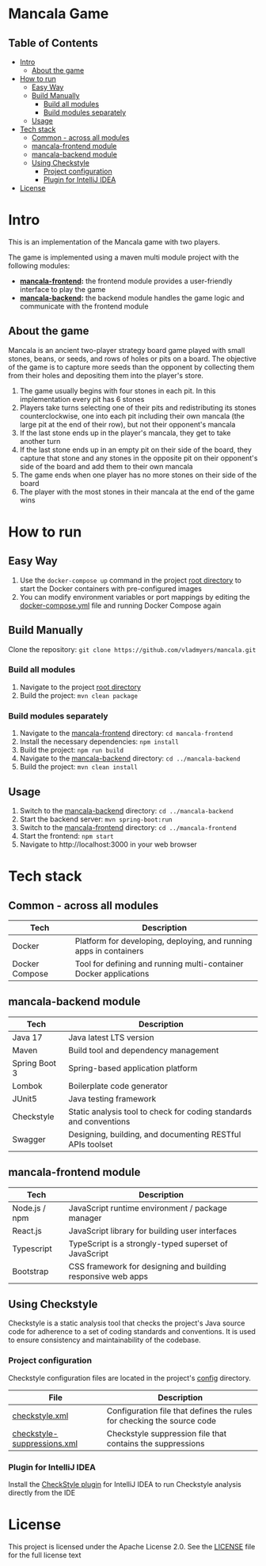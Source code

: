 # Mancala Game

## Table of Contents

* [Intro]
  * [About the game]
* [How to run]
  * [Easy Way]
  * [Build Manually]
    * [Build all modules]
    * [Build modules separately]
  * [Usage]
* [Tech stack]
  * [Common - across all modules]
  * [mancala-frontend module]
  * [mancala-backend module]
  * [Using Checkstyle]
    * [Project configuration]
    * [Plugin for IntelliJ IDEA]
* [License]

# Intro

This is an implementation of the Mancala game with two players.

The game is implemented using a maven multi module project with the following modules:

* **[mancala-frontend]:** the frontend module provides a user-friendly interface to play the game
* **[mancala-backend]:** the backend module handles the game logic and communicate with the frontend module

## About the game

Mancala is an ancient two-player strategy board game played with small stones, beans, or seeds, and rows of holes or pits on a board.
The objective of the game is to capture more seeds than the opponent by collecting them from their holes and depositing them into the player's store.

1. The game usually begins with four stones in each pit. In this implementation every pit has 6 stones
2. Players take turns selecting one of their pits and redistributing its stones counterclockwise, one into each pit including their own 
   mancala (the large pit at the end of their row), but not their opponent's mancala
3. If the last stone ends up in the player's mancala, they get to take another turn
4. If the last stone ends up in an empty pit on their side of the board, they capture that stone and any stones in the opposite pit on 
   their opponent's side of the board and add them to their own mancala
5. The game ends when one player has no more stones on their side of the board
6. The player with the most stones in their mancala at the end of the game wins

# How to run

## Easy Way

1. Use the `docker-compose up` command in the project [root directory] to start the Docker containers with pre-configured images
2. You can modify environment variables or port mappings by editing the [docker-compose.yml] file and running Docker Compose again

## Build Manually

Clone the repository: `git clone https://github.com/vladmyers/mancala.git`

### Build all modules
1. Navigate to the project [root directory]
2. Build the project: `mvn clean package`

### Build modules separately
1. Navigate to the [mancala-frontend] directory: `cd mancala-frontend`
2. Install the necessary dependencies: `npm install`
3. Build the project: `npm run build`
4. Navigate to the [mancala-backend] directory: `cd ../mancala-backend`
5. Build the project: `mvn clean install`

## Usage

1. Switch to the [mancala-backend] directory: `cd ../mancala-backend`
2. Start the backend server: `mvn spring-boot:run`
3. Switch to the [mancala-frontend] directory: `cd ../mancala-frontend`
4. Start the frontend: `npm start`
5. Navigate to http://localhost:3000 in your web browser

# Tech stack

## Common - across all modules

| Tech           | Description                                                        |
|----------------|--------------------------------------------------------------------|
| Docker         | Platform for developing, deploying, and running apps in containers |
| Docker Compose | Tool for defining and running multi-container Docker applications  |

## mancala-backend module
| Tech          | Description                                                        |
|---------------|--------------------------------------------------------------------|
| Java 17       | Java latest LTS version                                            |
| Maven         | Build tool and dependency management                               |
| Spring Boot 3 | Spring-based application platform                                  |
| Lombok        | Boilerplate code generator                                         |
| JUnit5        | Java testing framework                                             |
| Checkstyle    | Static analysis tool to check for coding standards and conventions |
| Swagger       | Designing, building, and documenting RESTful APIs toolset          |

## mancala-frontend module
| Tech          | Description                                                  |
|---------------|--------------------------------------------------------------|
| Node.js / npm | JavaScript runtime environment / package manager             |
| React.js      | JavaScript library for building user interfaces              |
| Typescript    | TypeScript is a strongly-typed superset of JavaScript        |
| Bootstrap     | CSS framework for designing and building responsive web apps |

## Using Checkstyle

Checkstyle is a static analysis tool that checks the project's Java source code for adherence to a set of coding standards and conventions.
It is used to ensure consistency and maintainability of the codebase.

### Project configuration

Checkstyle configuration files are located in the project's [config] directory.

| File                          | Description                                                            |
|-------------------------------|------------------------------------------------------------------------|
| [checkstyle.xml]              | Configuration file that defines the rules for checking the source code |
| [checkstyle-suppressions.xml] | Checkstyle suppression file that contains the suppressions             |

### Plugin for IntelliJ IDEA

Install the [CheckStyle plugin] for IntelliJ IDEA to run Checkstyle analysis directly from the IDE

# License

This project is licensed under the Apache License 2.0. See the [LICENSE] file for the full license text

[//]: # (Links)

[Intro]: #intro
[About the game]: #about-the-game
[How to run]: #how-to-run
[Build Manually]: #build-manually
[Build all modules]: #build-all-modules
[Build modules separately]: #build-modules-separately
[Easy Way]: #easy-way
[Usage]: #usage
[Tech stack]: #tech-stack
[Common - across all modules]: #common---across-all-modules
[mancala-frontend module]: #mancala-frontend-module
[mancala-backend module]: #mancala-backend-module
[Using Checkstyle]: #using-checkstyle
[Project configuration]: #project-configuration
[Plugin for IntelliJ IDEA]: #plugin-for-intellij-idea
[License]: #license

[root directory]: .
[mancala-frontend]: mancala-frontend
[mancala-backend]: mancala-backend
[docker-compose.yml]: docker-compose.yml

[config]: config/checkstyle
[checkstyle.xml]: config/checkstyle/checkstyle.xml
[checkstyle-suppressions.xml]: config/checkstyle/checkstyle-suppressions.xml
[CheckStyle plugin]: https://plugins.jetbrains.com/plugin/1065-checkstyle-idea

[LICENSE]: LICENSE.txt
